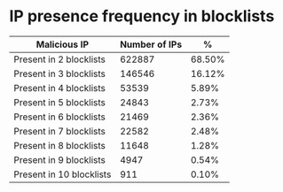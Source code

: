 # IP presence frequency in blocklists
| Malicious IP | Number of IPs | % |
|----|----|----|
| Present in 2 blocklists | 622887 | 68.50% |
| Present in 3 blocklists | 146546 | 16.12% |
| Present in 4 blocklists | 53539 | 5.89% |
| Present in 5 blocklists | 24843 | 2.73% |
| Present in 6 blocklists | 21469 | 2.36% |
| Present in 7 blocklists | 22582 | 2.48% |
| Present in 8 blocklists | 11648 | 1.28% |
| Present in 9 blocklists | 4947 | 0.54% |
| Present in 10 blocklists | 911 | 0.10% |
